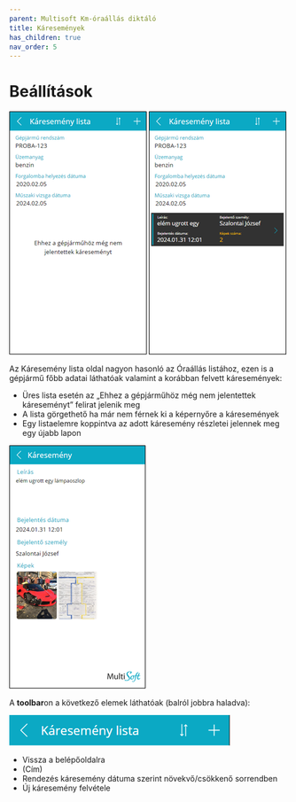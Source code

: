```yaml
---
parent: Multisoft Km-óraállás diktáló
title: Káresemények
has_children: true
nav_order: 5
---
```


# Beállítások

![accidents empty list](static/images/AccidentsListEmpty.png)
![accidents list with item](static/images/AccidentsList.png)

Az Káresemény lista oldal nagyon hasonló az Óraállás listához, ezen is a gépjármű főbb adatai láthatóak valamint a korábban felvett káresemények:
-	Üres lista esetén az „Ehhez a gépjárműhöz még nem jelentettek káreseményt” felirat jelenik meg
-	A lista görgethető ha már nem férnek ki a képernyőre a káresemények
-	Egy listaelemre koppintva az adott káresemény részletei jelennek meg egy újabb lapon

![accident view](static/images/AccidentView.png)

A **toolbar**on a következő elemek láthatóak (balról jobbra haladva):

![accidents list toolbar](static/images/AccidentsListToolbar.png)

-	Vissza a belépőoldalra
-	(Cím)
-	Rendezés káresemény dátuma szerint növekvő/csökkenő sorrendben
-	Új káresemény felvétele
